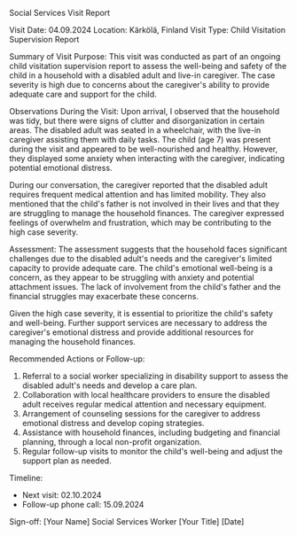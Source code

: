 Social Services Visit Report

Visit Date: 04.09.2024
Location: Kärkölä, Finland
Visit Type: Child Visitation Supervision Report

Summary of Visit Purpose:
This visit was conducted as part of an ongoing child visitation supervision report to assess the well-being and safety of the child in a household with a disabled adult and live-in caregiver. The case severity is high due to concerns about the caregiver's ability to provide adequate care and support for the child.

Observations During the Visit:
Upon arrival, I observed that the household was tidy, but there were signs of clutter and disorganization in certain areas. The disabled adult was seated in a wheelchair, with the live-in caregiver assisting them with daily tasks. The child (age 7) was present during the visit and appeared to be well-nourished and healthy. However, they displayed some anxiety when interacting with the caregiver, indicating potential emotional distress.

During our conversation, the caregiver reported that the disabled adult requires frequent medical attention and has limited mobility. They also mentioned that the child's father is not involved in their lives and that they are struggling to manage the household finances. The caregiver expressed feelings of overwhelm and frustration, which may be contributing to the high case severity.

Assessment:
The assessment suggests that the household faces significant challenges due to the disabled adult's needs and the caregiver's limited capacity to provide adequate care. The child's emotional well-being is a concern, as they appear to be struggling with anxiety and potential attachment issues. The lack of involvement from the child's father and the financial struggles may exacerbate these concerns.

Given the high case severity, it is essential to prioritize the child's safety and well-being. Further support services are necessary to address the caregiver's emotional distress and provide additional resources for managing the household finances.

Recommended Actions or Follow-up:
1. Referral to a social worker specializing in disability support to assess the disabled adult's needs and develop a care plan.
2. Collaboration with local healthcare providers to ensure the disabled adult receives regular medical attention and necessary equipment.
3. Arrangement of counseling sessions for the caregiver to address emotional distress and develop coping strategies.
4. Assistance with household finances, including budgeting and financial planning, through a local non-profit organization.
5. Regular follow-up visits to monitor the child's well-being and adjust the support plan as needed.

Timeline:
- Next visit: 02.10.2024
- Follow-up phone call: 15.09.2024

Sign-off:
[Your Name]
Social Services Worker
[Your Title]
[Date]